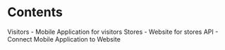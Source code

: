 # Contents

Visitors - Mobile Application for visitors
Stores - Website for stores
API - Connect Mobile Application to Website
